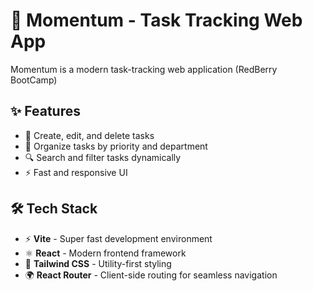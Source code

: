 # 🚀 Momentum - Task Tracking Web App

Momentum is a modern task-tracking web application (RedBerry BootCamp)

## ✨ Features

- 📝 Create, edit, and delete tasks
- 📌 Organize tasks by priority and department
- 🔍 Search and filter tasks dynamically
- ⚡ Fast and responsive UI

## 🛠️ Tech Stack

- ⚡ **Vite** - Super fast development environment
- ⚛️ **React** - Modern frontend framework
- 🎨 **Tailwind CSS** - Utility-first styling
- 🌍 **React Router** - Client-side routing for seamless navigation
